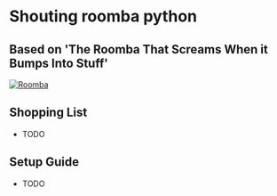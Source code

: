 # Shouting roomba python


## Based on 'The Roomba That Screams When it Bumps Into Stuff'

[![Roomba](https://i.imgur.com/YhOPj0D.png)](https://youtu.be/mvz3LRK263E)


## Shopping List

- TODO


## Setup Guide

- TODO
